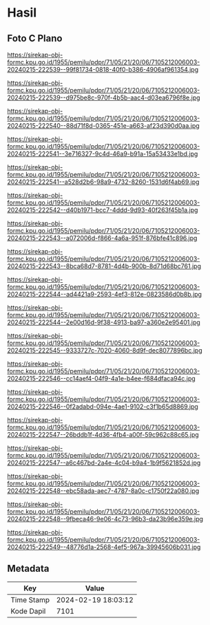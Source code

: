 # Hasil

## Foto C Plano

https://sirekap-obj-formc.kpu.go.id/1955/pemilu/pdpr/71/05/21/20/06/7105212006003-20240215-222539--99f81734-0818-40f0-b386-4906af961354.jpg

https://sirekap-obj-formc.kpu.go.id/1955/pemilu/pdpr/71/05/21/20/06/7105212006003-20240215-222539--d975be8c-970f-4b5b-aac4-d03ea6796f8e.jpg

https://sirekap-obj-formc.kpu.go.id/1955/pemilu/pdpr/71/05/21/20/06/7105212006003-20240215-222540--88d71f8d-0365-451e-a663-af23d390d0aa.jpg

https://sirekap-obj-formc.kpu.go.id/1955/pemilu/pdpr/71/05/21/20/06/7105212006003-20240215-222541--3e716327-9c4d-46a9-b91a-15a53433e1bd.jpg

https://sirekap-obj-formc.kpu.go.id/1955/pemilu/pdpr/71/05/21/20/06/7105212006003-20240215-222541--a528d2b6-98a9-4732-8260-1531d6f4ab69.jpg

https://sirekap-obj-formc.kpu.go.id/1955/pemilu/pdpr/71/05/21/20/06/7105212006003-20240215-222542--d40b1971-bcc7-4ddd-9d93-40f263f45b1a.jpg

https://sirekap-obj-formc.kpu.go.id/1955/pemilu/pdpr/71/05/21/20/06/7105212006003-20240215-222543--a072006d-f866-4a6a-951f-876bfe41c896.jpg

https://sirekap-obj-formc.kpu.go.id/1955/pemilu/pdpr/71/05/21/20/06/7105212006003-20240215-222543--8bca68d7-8781-4d4b-900b-8d71d68bc761.jpg

https://sirekap-obj-formc.kpu.go.id/1955/pemilu/pdpr/71/05/21/20/06/7105212006003-20240215-222544--ad4421a9-2593-4ef3-812e-0823586d0b8b.jpg

https://sirekap-obj-formc.kpu.go.id/1955/pemilu/pdpr/71/05/21/20/06/7105212006003-20240215-222544--2e00d16d-9f38-4913-ba97-a360e2e95401.jpg

https://sirekap-obj-formc.kpu.go.id/1955/pemilu/pdpr/71/05/21/20/06/7105212006003-20240215-222545--9333727c-7020-4060-8d9f-dec8077896bc.jpg

https://sirekap-obj-formc.kpu.go.id/1955/pemilu/pdpr/71/05/21/20/06/7105212006003-20240215-222546--cc14aef4-04f9-4a1e-b4ee-f684dfaca94c.jpg

https://sirekap-obj-formc.kpu.go.id/1955/pemilu/pdpr/71/05/21/20/06/7105212006003-20240215-222546--0f2adabd-094e-4ae1-9102-c3f1b65d8869.jpg

https://sirekap-obj-formc.kpu.go.id/1955/pemilu/pdpr/71/05/21/20/06/7105212006003-20240215-222547--26bddb1f-4d36-4fb4-a00f-59c962c88c65.jpg

https://sirekap-obj-formc.kpu.go.id/1955/pemilu/pdpr/71/05/21/20/06/7105212006003-20240215-222547--a6c467bd-2a4e-4c04-b9a4-1b9f5621852d.jpg

https://sirekap-obj-formc.kpu.go.id/1955/pemilu/pdpr/71/05/21/20/06/7105212006003-20240215-222548--ebc58ada-aec7-4787-8a0c-c1750f22a080.jpg

https://sirekap-obj-formc.kpu.go.id/1955/pemilu/pdpr/71/05/21/20/06/7105212006003-20240215-222548--9fbeca46-9e06-4c73-96b3-da23b96e359e.jpg

https://sirekap-obj-formc.kpu.go.id/1955/pemilu/pdpr/71/05/21/20/06/7105212006003-20240215-222549--48776d1a-2568-4ef5-967a-39945606b031.jpg


## Metadata

| Key        | Value               |
| ---------- | ------------------- |
| Time Stamp | 2024-02-19 18:03:12 |
| Kode Dapil | 7101                |



